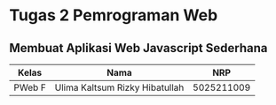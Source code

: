 # Tugas 2 Pemrograman Web
## Membuat Aplikasi Web Javascript Sederhana 

| Kelas | Nama | NRP |
| -------- | -------- | -------- |
| PWeb F | Ulima Kaltsum Rizky Hibatullah| 5025211009 |
